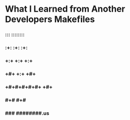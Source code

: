 # What I Learned from Another Developers Makefiles

###             :::      ::::::::    
###           :+:      :+:    :+:    
###         +:+ +:+         +:+      
###       +#+  +:+       +#+         
###     +#+#+#+#+#+   +#+            
###          #+#    #+#              
###         ###   ########.us        
